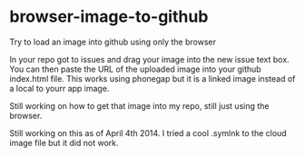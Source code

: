 browser-image-to-github
=======================

Try to load an image into github using only the browser




In your repo got to issues and drag your image into the new issue text box. You can then paste the URL of the uploaded image into your github index.html file. This works using phonegap but it is a linked image instead of a local to yourr app image.

Still working on how to get that image into my repo, still just using the browser.




Still working on this as of April 4th 2014. I tried a cool .symlnk to the cloud image file but it did not work.

